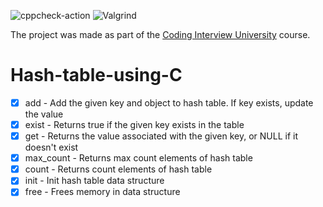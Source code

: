  ![cppcheck-action](https://github.com/stepin654321/MiniProject_Template/workflows/cppcheck-action/badge.svg) ![Valgrind](https://github.com/stepin654321/MiniProject_Template/workflows/Valgrind/badge.svg)

The project was made as part of the [Coding Interview University](https://github.com/Ilyushin/google-interview-university) course.

# Hash-table-using-C

- [x] add -  Add the given key and object to hash table. If key exists, update the value
- [x] exist - Returns true if the given key exists in the table
- [x] get - Returns the value associated with the given key, or NULL if it doesn't exist
- [x] max_count - Returns max count elements of hash table
- [x] count - Returns count elements of hash table
- [x] init -  Init hash table data structure
- [x] free - Frees memory in data structure      
